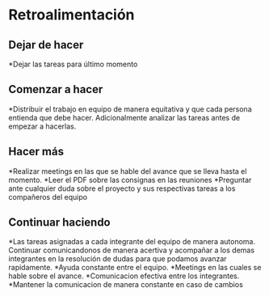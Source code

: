 # Retroalimentación

## Dejar de hacer

*Dejar las tareas para último momento

## Comenzar a hacer

*Distribuir el trabajo en equipo de manera equitativa y que cada persona entienda que debe hacer. Adicionalmente analizar las tareas antes de empezar a hacerlas. 

## Hacer más

*Realizar meetings en las que se hable del avance que se lleva hasta el momento. 
*Leer el PDF sobre las consignas en las reuniones
*Preguntar ante cualquier duda sobre el proyecto y sus respectivas tareas a los compañeros del equipo

## Continuar haciendo

*Las tareas asignadas a cada integrante del equipo de manera autonoma. Continuar comunicandonos de manera acertiva y acompañar a los demas integrantes en la resolución de dudas para que podamos avanzar rapidamente.
*Ayuda constante entre el equipo.
*Meetings en las cuales se hable sobre el avance.
*Comunicacion efectiva entre los integrantes.
*Mantener la comunicacion de manera constante en caso de cambios 



